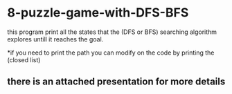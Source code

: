 # 8-puzzle-game-with-DFS-BFS
this program print all the states that the (DFS or BFS) searching algorithm explores untill it reaches the goal.

*if you need to print the path you can modify on the code by printing the (closed list)
## there is an attached presentation for more details
